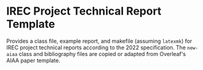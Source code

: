 # IREC Project Technical Report Template
Provides a class file, example report, and makefile (assuming `latexmk`) for
IREC project technical reports according to the 2022 specification. The
`new-aiaa` class and bibliography files are copied or adapted from Overleaf's
AIAA paper template. 
